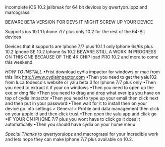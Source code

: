 incomplete iOS 10.2 jailbreak for 64 bit devices by qwertyoruiopz and marcograssi



BEWARE BETA VERSION FOR DEVS IT MIGHT SCREW UP YOUR DEVICE


Supports ios 
10.1.1 Iphone 7/7 plus only
10.2 for the rest of the 64-Bit devices

Devices that it supports are 
Iphone 7/7 plus 10.1.1 only
Iphone 6s/6s plus 10.2
Iphone SE 10.2
Iphone 5s 10.2 BEWARE STILL A WORK IN PROGRESS ON THIS ONE BECAUSE OF THE 4K CHIP
Ipad PRO 10.2
and more to come this weekend 

*HOW TO INSTALL*
•Frist download cydia impactor for windows or mac from this link
http://www.cydiaimpactor.com
•Then you need to get the yalu102 from luca todesco's website or yalu beta 3 for Iphone 7/7 plus only 
•Then you need to extract it if your on windows
•Then you need to open up the exe or dmg file
•Then you need to drag and drop what ever ipa you have on top of cydia impactor
•Then you need to type up your email then click next and then put in your password
•Then wait for it to install then on your device go into settings > General > Profile and data management then click on your apple id and then click trust
•Then open the yalu app and click go *IF YOUR ON IPHONE 7/7 plus you wont have to click go it does it automatically 
•Then you should have cydia on your home menu

*Special Thanks*
 to qwertyoruiopz and macrograssi for your Incredible work and lets hope they can make Iphone 7/7 plus available on 10.2.
